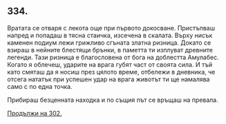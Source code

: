 ## 334.

Вратата се отваря с лекота още при първото докосване. Пристъпваш
напред и попадаш в тясна стаичка, изсечена в скалата. Върху нисък
каменен подиум лежи грижливо сгъната златна ризница. Докато се
взираш в нейните блестящи брънки, в паметта ти изплуват древните
легенди. Тази ризница е благословена от бога на доблестта Амулабес.
Когато я облечеш, ударите на врага губят част от своята сила. И тъй
като смяташ да я носиш през цялото време, отбележи в дневника, че
отсега нататък при успешен удар на врага животът ти ще намалява
само с по една точка.

Прибираш безценната находка и по същия път се връщаш на
превала.

[Продължи на 302.](./302)
